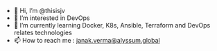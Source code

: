 - 👋 Hi, I’m @thisisjv
- 👀 I’m interested in DevOps
- 🌱 I’m currently learning Docker, K8s, Ansible, Terraform and DevOps relates technologies
- 📫 How to reach me : janak.verma@alyssum.global

<!---
thisisjv/thisisjv is a ✨ special ✨ repository because its `README.md` (this file) appears on your GitHub profile.
You can click the Preview link to take a look at your changes.
--->
